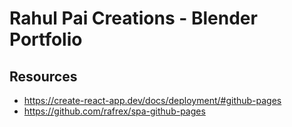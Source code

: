 # Rahul Pai Creations - Blender Portfolio

## Resources
- https://create-react-app.dev/docs/deployment/#github-pages
- https://github.com/rafrex/spa-github-pages